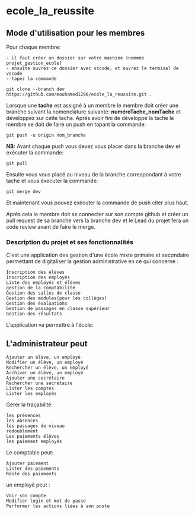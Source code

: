 # ecole_la_reussite

## Mode d'utilisation pour les membres

Pour chaque membre:

    - il faut créer un dossier sur votre machine (nommée projet_gestion_ecole) 
    - ensuite ouvrez ce dossier avec vscode, et ouvrez le terminal de vscode
    - tapez la commande

 ```
git clone --branch dev https://github.com/mouhamed1296/ecole_la_reussite.git .
```

Lorsque une **tache** est assigné à un membre le membre doit créer une branche suivant la nomenclature suivante: **numéroTache_nomTache** et développez sur cette tache.
Aprés avoir fini de développé la tache le membre se doit de faire un push en tapant la commande:

```
git push -u origin nom_branche
```

**NB:** Avant chaque push vous devez vous placer dans la branche dev et exécuter la commande:

```
git pull
```
Ensuite vous vous placé au niveau de la branche correspondant à votre tache et vous éxecuter la commande:

```
git merge dev
```

Et maintenant vous pouvez exécuter la commande de push citer plus haut.

Aprés cela le membre doit se connecter sur son compte github et créer un pull request de sa branche vers la branche dev et le Lead du projet fera un code review avant de faire le merge.

### Description du projet et ses fonctionnalités

C'est une application des gestion d'une école mixte primaire et secondaire permettant de digitaliser la gestion administrative en ce qui concerne :

    Inscription des élèves
    Inscription des employés
    Liste des employés et élèves
    gestion de la comptabilité
    Gestion des salles de classe
    Gestion des modules(pour les collèges)
    Gestion des évaluations
    Gestion de passages en classe supérieur
    Gestion des résultats

L'application va permettre à l'école:

## L'administrateur peut

    Ajouter un élève, un employé
    Modifier un élève, un employé
    Rechercher un élève, un employé
    Archiver un élève, un employé
    Ajouter une secrétaire
    Rechercher une secrétaire
    Lister les comptes
    Lister les employés

Gérer la traçabilité:

    les présences
    les absences
    les passages de niveau
    redoublement
    Les paiements élèves
    les paiement employés

Le comptable peut:

    Ajouter paiement
    Lister des paiements
    Reste des paiements

un employé peut :

    Voir son compte
    Modifier login et mot de passe
    Performer les actions liées à son poste
